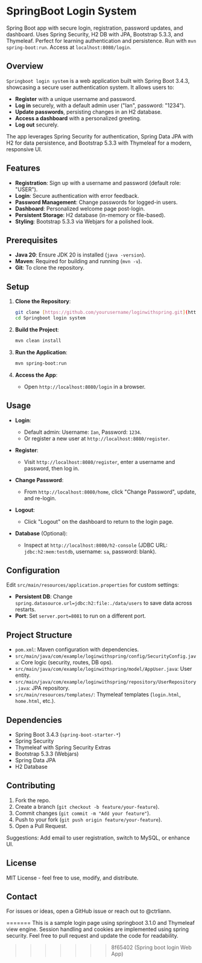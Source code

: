 # SpringBoot Login System

Spring Boot app with secure login, registration, password updates, and dashboard. Uses Spring Security, H2 DB with JPA, Bootstrap 5.3.3, and Thymeleaf. Perfect for learning authentication and persistence. Run with `mvn spring-boot:run`. Access at `localhost:8080/login`.

## Overview

`Springboot login system` is a web application built with Spring Boot 3.4.3, showcasing a secure user authentication system. It allows users to:
- **Register** with a unique username and password.
- **Log in** securely, with a default admin user ("Ian", password: "1234").
- **Update passwords**, persisting changes in an H2 database.
- **Access a dashboard** with a personalized greeting.
- **Log out** securely.

The app leverages Spring Security for authentication, Spring Data JPA with H2 for data persistence, and Bootstrap 5.3.3 with Thymeleaf for a modern, responsive UI.

## Features

- **Registration**: Sign up with a username and password (default role: "USER").
- **Login**: Secure authentication with error feedback.
- **Password Management**: Change passwords for logged-in users.
- **Dashboard**: Personalized welcome page post-login.
- **Persistent Storage**: H2 database (in-memory or file-based).
- **Styling**: Bootstrap 5.3.3 via Webjars for a polished look.

## Prerequisites

- **Java 20**: Ensure JDK 20 is installed (`java -version`).
- **Maven**: Required for building and running (`mvn -v`).
- **Git**: To clone the repository.

## Setup

1. **Clone the Repository**:
   ```bash
   git clone [https://github.com/yourusername/loginwithspring.git](https://github.com/IKiprotich/Springboot-Login-System.git)
   cd Springboot login system
   ```

2. **Build the Project**:
   ```bash
   mvn clean install
   ```

3. **Run the Application**:
   ```bash
   mvn spring-boot:run
   ```

4. **Access the App**:
   - Open `http://localhost:8080/login` in a browser.

## Usage

- **Login**:
  - Default admin: Username: `Ian`, Password: `1234`.
  - Or register a new user at `http://localhost:8080/register`.

- **Register**:
  - Visit `http://localhost:8080/register`, enter a username and password, then log in.

- **Change Password**:
  - From `http://localhost:8080/home`, click "Change Password", update, and re-login.

- **Logout**:
  - Click "Logout" on the dashboard to return to the login page.

- **Database** (Optional):
  - Inspect at `http://localhost:8080/h2-console` (JDBC URL: `jdbc:h2:mem:testdb`, username: `sa`, password: blank).

## Configuration

Edit `src/main/resources/application.properties` for custom settings:
- **Persistent DB**: Change `spring.datasource.url=jdbc:h2:file:./data/users` to save data across restarts.
- **Port**: Set `server.port=8081` to run on a different port.

## Project Structure

- `pom.xml`: Maven configuration with dependencies.
- `src/main/java/com/example/loginwithspring/config/SecurityConfig.java`: Core logic (security, routes, DB ops).
- `src/main/java/com/example/loginwithspring/model/AppUser.java`: User entity.
- `src/main/java/com/example/loginwithspring/repository/UserRepository.java`: JPA repository.
- `src/main/resources/templates/`: Thymeleaf templates (`login.html`, `home.html`, etc.).

## Dependencies

- Spring Boot 3.4.3 (`spring-boot-starter-*`)
- Spring Security
- Thymeleaf with Spring Security Extras
- Bootstrap 5.3.3 (Webjars)
- Spring Data JPA
- H2 Database

## Contributing

1. Fork the repo.
2. Create a branch (`git checkout -b feature/your-feature`).
3. Commit changes (`git commit -m "Add your feature"`).
4. Push to your fork (`git push origin feature/your-feature`).
5. Open a Pull Request.

Suggestions: Add email to user registration, switch to MySQL, or enhance UI.

## License

MIT License - feel free to use, modify, and distribute.

## Contact

For issues or ideas, open a GitHub issue or reach out to @ctrliann.

=======
This is a sample login page using springboot 3.1.0 and Thymeleaf view engine. Session handling and cookies are implemented using spring security. Feel free to pull request and update the code for readability.
>>>>>>> 8f65402 (Spring boot login Web App)

